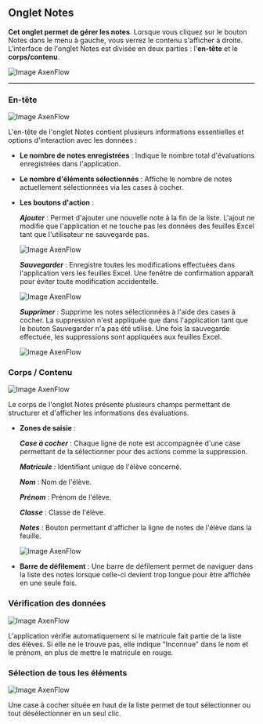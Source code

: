 ## **Onglet Notes**
**Cet onglet permet de gérer les notes**. Lorsque vous cliquez sur le bouton Notes dans le menu à gauche, vous verrez le contenu s'afficher à droite. L'interface de l'onglet Notes est divisée en deux parties : l'**en-tête** et le **corps/contenu**.

![Image AxenFlow](Image/009.png)

---

### **En-tête**

![Image AxenFlow](Image/010.png)

L'en-tête de l'onglet Notes contient plusieurs informations essentielles et options d'interaction avec les données :

- **Le nombre de notes enregistrées** : Indique le nombre total d'évaluations enregistrées dans l'application.
- **Le nombre d'éléments sélectionnés** : Affiche le nombre de notes actuellement sélectionnées via les cases à cocher.
- **Les boutons d'action** :

  ***Ajouter*** : Permet d'ajouter une nouvelle note à la fin de la liste. L'ajout ne modifie que l'application et ne touche pas les données des feuilles Excel tant que l'utilisateur ne sauvegarde pas.

  ![Image AxenFlow](Image/011.png)

  ***Sauvegarder*** : Enregistre toutes les modifications effectuées dans l'application vers les feuilles Excel. Une fenêtre de confirmation apparaît pour éviter toute modification accidentelle.

  ![Image AxenFlow](Image/012.png)

  ***Supprimer*** : Supprime les notes sélectionnées à l'aide des cases à cocher. La suppression n'est appliquée que dans l'application tant que le bouton Sauvegarder n'a pas été utilisé. Une fois la sauvegarde effectuée, les suppressions sont appliquées aux feuilles Excel.

  ![Image AxenFlow](Image/013.png)



### **Corps / Contenu**

![Image AxenFlow](Image/014.png)

Le corps de l'onglet Notes présente plusieurs champs permettant de structurer et d'afficher les informations des évaluations.

- **Zones de saisie** :

  ***Case à cocher*** : Chaque ligne de note est accompagnée d'une case permettant de la sélectionner pour des actions comme la suppression.

  ***Matricule*** : Identifiant unique de l'élève concerné.

  ***Nom*** : Nom de l'élève.

  ***Prénom*** : Prénom de l'élève.

  ***Classe*** : Classe de l'élève.

  ***Notes*** : Bouton permettant d'afficher la ligne de notes de l'élève dans la feuille.

  ![Image AxenFlow](Image/015.png)

- **Barre de défilement** : Une barre de défilement permet de naviguer dans la liste des notes lorsque celle-ci devient trop longue pour être affichée en une seule fois.

### **Vérification des données** 

![Image AxenFlow](Image/016.png)

L'application vérifie automatiquement si le matricule fait partie de la liste des élèves. Si elle ne le trouve pas, elle indique "Inconnue" dans le nom et le prénom, en plus de mettre le matricule en rouge.

### **Sélection de tous les éléments**

![Image AxenFlow](Image/017.png)

Une case à cocher située en haut de la liste permet de tout sélectionner ou tout désélectionner en un seul clic.